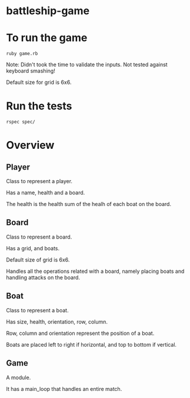 # battleship-game

# To run the game
`ruby game.rb`

Note: Didn't took the time to validate the inputs. Not tested against keyboard smashing!

Default size for grid is 6x6.

# Run the tests
`rspec spec/`

# Overview
## Player
Class to represent a player.

Has a name, health and a board.

The health is the health sum of the healh of each boat on the board.

## Board
Class to represent a board.

Has a grid, and boats.

Default size of grid is 6x6.

Handles all the operations related with a board, namely placing boats and handling attacks on the board.

## Boat
Class to represent a boat.

Has size, health, orientation, row, column.

Row, column and orientation represent the position of a boat.

Boats are placed left to right if horizontal, and top to bottom if vertical.

## Game
A module.

It has a main_loop that handles an entire match.

